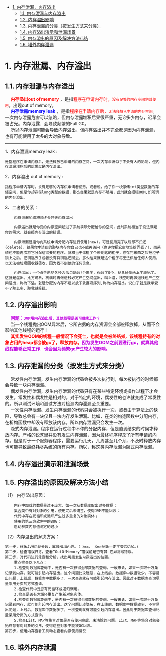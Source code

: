 
<!-- TOC -->

- [1. 内存泄漏、内存溢出](#1-内存泄漏内存溢出)
    - [1.1. 内存泄漏与内存溢出](#11-内存泄漏与内存溢出)
    - [1.2. 内存溢出影响](#12-内存溢出影响)
    - [1.3. 内存泄漏的分类（按发生方式来分类）](#13-内存泄漏的分类按发生方式来分类)
    - [1.4. 内存溢出演示和泄漏场景](#14-内存溢出演示和泄漏场景)
    - [1.5. 内存溢出的原因及解决方法小结](#15-内存溢出的原因及解决方法小结)
    - [1.6. 堆外内存泄漏](#16-堆外内存泄漏)

<!-- /TOC -->


# 1. 内存泄漏、内存溢出  
<!-- 

https://mp.weixin.qq.com/s/Cz3fXRRT1B8iAd36fNTdPA

Java 常见的几种内存溢出异常的原因及解决
https://www.yht7.com/news/141549


-->

## 1.1. 内存泄漏与内存溢出 

&emsp; **<font color = "red">内存溢出out of memory</font>** ，是指<font color = "red">程序在申请内存时，`没有足够的内存空间供其使用`</font>，出现out of memory。  
&emsp; **<font color = "blue">内存泄露memory leak</font>** ，是指<font color = "red">程序在申请内存后，`无法释放已申请的内存空间`</font>。一次内存泄露危害可以忽略，但内存泄露堆积后果很严重，无论多少内存，迟早会被占光。内存泄露，会导致频繁的Full GC。  
&emsp; 所以内存泄漏可能会导致内存溢出，但内存溢出并不完全都是因为内存泄漏，也有可能使用了太多的大对象导致。  


-------

1、内存泄漏memory leak :

    是指程序在申请内存后，无法释放已申请的内存空间，一次内存泄漏似乎不会有大的影响，但内存泄漏堆积后的后果就是内存溢出。

2、内存溢出 out of memory :

    指程序申请内存时，没有足够的内存供申请者使用，或者说，给了你一块存储int类型数据的存储空间，但是你却存储long类型的数据，那么结果就是内存不够用，此时就会报错OOM,即所谓的内存溢出。

3、二者的关系：

        内存泄漏的堆积最终会导致内存溢出

        内存溢出就是你要的内存空间超过了系统实际分配给你的空间，此时系统相当于没法满足你的需求，就会报内存溢出的错误。

        内存泄漏是指你向系统申请分配内存进行使用(new)，可是使用完了以后却不归还(delete)，结果你申请到的那块内存你自己也不能再访问（也许你把它的地址给弄丢了），而系统也不能再次将它分配给需要的程序。就相当于你租了个带钥匙的柜子，你存完东西之后把柜子锁上之后，把钥匙丢了或者没有将钥匙还回去，那么结果就是这个柜子将无法供给任何人使用，也无法被垃圾回收器回收，因为找不到他的任何信息。

        内存溢出：一个盘子用尽各种方法只能装4个果子，你装了5个，结果掉倒地上不能吃了。这就是溢出。比方说栈，栈满时再做进栈必定产生空间溢出，叫上溢，栈空时再做退栈也产生空间溢出，称为下溢。就是分配的内存不足以放下数据项序列,称为内存溢出。说白了就是我承受不了那么多，那我就报错。

## 1.2. 内存溢出影响  
&emsp; **<font color = "clime">问题：`JVM堆内存溢出后，其他线程是否可继续工作？`</font>**  
&emsp; 当一个线程抛出OOM异常后，它所占据的内存资源会全部被释放掉，从而不会影响其他线程的运行！  
&emsp; **<font color = "red">其实发生OOM的线程一般情况下会死亡，也就是会被终结掉，该线程持有的对象占用的heap都会被gc了，释放内存。</font><font color = "clime">因为发生OOM之前要进行gc，就算其他线程能够正常工作，也会因为频繁gc产生较大的影响。</font>**  



## 1.3. 内存泄漏的分类（按发生方式来分类）
&emsp; 常发性内存泄漏。发生内存泄漏的代码会被多次执行到，每次被执行的时候都会导致一块内存泄漏。  
&emsp; 偶发性内存泄漏。发生内存泄漏的代码只有在某些特定环境或操作过程下才会发生。常发性和偶发性是相对的。对于特定的环境，偶发性的也许就变成了常发性的。所以测试环境和测试方法对检测内存泄漏至关重要。  
&emsp; 一次性内存泄漏。发生内存泄漏的代码只会被执行一次，或者由于算法上的缺陷，导致总会有一块仅且一块内存发生泄漏。比如，在类的构造函数中分配内存，在析构函数中却没有释放该内存，所以内存泄漏只会发生一次。   
&emsp; 隐式内存泄漏。程序在运行过程中不停的分配内存，但是直到结束的时候才释放内存。严格的说这里并没有发生内存泄漏，因为最终程序释放了所有申请的内存。但是对于一个服务器程序，需要运行几天，几周甚至几个月，不及时释放内存也可能导致最终耗尽系统的所有内存。所以，称这类内存泄漏为隐式内存泄漏。  

## 1.4. 内存溢出演示和泄漏场景  
<!--
Java中七个潜在的内存泄露风险，你知道几个？ 
https://mp.weixin.qq.com/s/rJ-YSpHy9SVnJQ6UHUKZvQ
https://mp.weixin.qq.com/s?__biz=Mzg3NzU5NTIwNg==&mid=2247488067&idx=1&sn=0a274ef171c7845d53ae625a1507ca38&source=41#wechat_redirect
～～
(内存溢出演示)几种典型的内存溢出案例，都在这儿了！
https://mp.weixin.qq.com/s/4SenzIeX9FqsnXAaV6IgLg
 教你写Bug，常见的 OOM 异常分析 
https://mp.weixin.qq.com/s/gIJvtd8rrZz6ttaoGLddLg

面试官：哪些场景会产生OOM？怎么解决？ 
https://mp.weixin.qq.com/s/j8_6QW_WLqlZDUjbDUbyZw

https://mp.weixin.qq.com/s/XJhtBYGMJps4B5wzNTsSVA
-->

<!-- 
～～
java内存泄漏与内存溢出
https://www.cnblogs.com/panxuejun/p/5883044.html
-->



## 1.5. 内存溢出的原因及解决方法小结
（1） 内存溢出原因：  

        内存中加载的数据量过于庞大，如一次从数据库取出过多数据；
        集合类中有对对象的引用，使用完后未清空，使得JVM不能回收；
        代码中存在死循环或循环产生过多重复的对象实体；
        使用的第三方软件中的BUG；
        启动参数内存值设定的过小

（2）内存溢出的解决方案：

    第一步，修改JVM启动参数，直接增加内存。(-Xms，-Xmx参数一定不要忘记加。)
    第二步，检查错误日志，查看“OutOfMemory”错误前是否有其 它异常或错误。
    第三步，对代码进行走查和分析，找出可能发生内存溢出的位置。 
        重点排查以下几点： 
        1.检查对数据库查询中，是否有一次获得全部数据的查询。一般来说，如果一次取十万条记录到内存，就可能引起内存溢出。这个问题比较隐蔽，在上线前，数据库中数据较少，不容易出问题，上线后，数据库中数据多了，一次查询就有可能引起内存溢出。因此对于数据库查询尽量采用分页的方式查询。
        2.检查代码中是否有死循环或递归调用。
        3.检查是否有大循环重复产生新对象实体。
        4.检查对数据库查询中，是否有一次获得全部数据的查询。一般来说，如果一次取十万条记录到内存，就可能引起内存溢出。这个问题比较隐蔽，在上线前，数据库中数据较少，不容易出问题，上线后，数据库中数据多了，一次查询就有可能引起内存溢出。因此对于数据库查询尽量采用分页的方式查询。
        5.检查List、MAP等集合对象是否有使用完后，未清除的问题。List、MAP等集合对象会始终存有对对象的引用，使得这些对象不能被GC回收。
    第四步，使用内存查看工具动态查看内存使用情况

## 1.6. 堆外内存泄漏
<!-- 
JVM 堆外内存泄露
https://cloud.tencent.com/developer/article/1129904
-->

